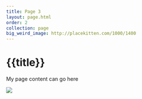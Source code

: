 ```yaml
---
title: Page 3
layout: page.html
order: 2
collection: page
big_weird_image: http://placekitten.com/1000/1400
---
```

<h1>{{title}}</h1>
<p>My page content can go here</p>
<p><img src="{{big_weird_image}}" /></p>

